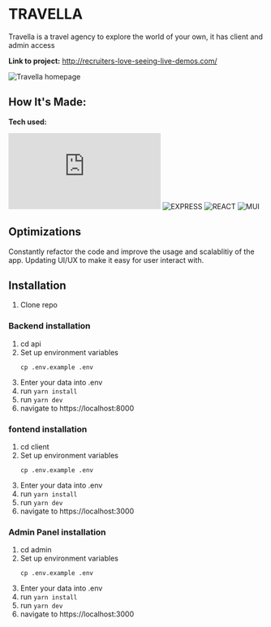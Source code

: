 # TRAVELLA
Travella is a travel agency to explore the world of your own, it has client and admin access 

**Link to project:** http://recruiters-love-seeing-live-demos.com/

![Travella homepage](http://travella/1200/650)

## How It's Made:

**Tech used:**<p>![NODEJS](https://img.shields.io/static/v1?label=|&message=NODE.JS&color=2b625f&style=plastic&logo=node.js) ![EXPRESS](https://img.shields.io/static/v1?label=|&message=EXPRESS&color=bbb111&style=plastic&logo=express) ![REACT](https://img.shields.io/static/v1?label=|&message=REACT&color=40cd8c&style=plastic&logo=react) ![MUI](https://img.shields.io/static/v1?label=|&message=MUI&color=40cd8c&style=plastic&logo=MUI)</p>

## Optimizations

Constantly refactor the code and improve the usage and scalablitiy of the app. Updating UI/UX to make it easy for user interact with.

## Installation

1. Clone repo

### Backend installation

1. cd api
1. Set up environment variables
   ```env
   cp .env.example .env
   ```
1. Enter your data into .env
1. run `yarn install`
1. run `yarn dev`
1. navigate to https://localhost:8000

### fontend installation

1. cd client
1. Set up environment variables
   ```
   cp .env.example .env
   ```
1. Enter your data into .env
1. run `yarn install`
1. run `yarn dev`
1. navigate to https://localhost:3000

### Admin Panel installation

1. cd admin 
1. Set up environment variables
   ```
   cp .env.example .env
   ```
1. Enter your data into .env
1. run `yarn install`
1. run `yarn dev`
1. navigate to https://localhost:3000